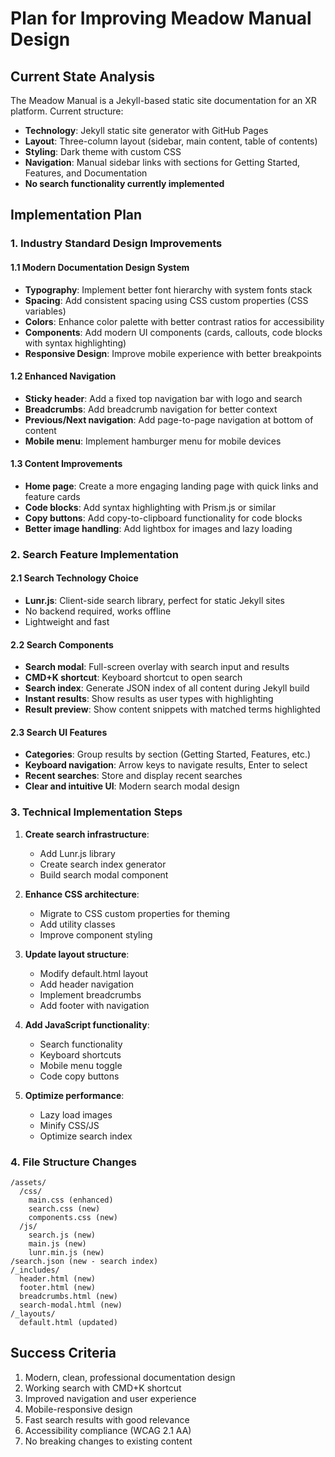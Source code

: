 # Plan for Improving Meadow Manual Design

## Current State Analysis

The Meadow Manual is a Jekyll-based static site documentation for an XR platform. Current structure:
- **Technology**: Jekyll static site generator with GitHub Pages
- **Layout**: Three-column layout (sidebar, main content, table of contents)
- **Styling**: Dark theme with custom CSS
- **Navigation**: Manual sidebar links with sections for Getting Started, Features, and Documentation
- **No search functionality currently implemented**

## Implementation Plan

### 1. Industry Standard Design Improvements

#### 1.1 Modern Documentation Design System
- **Typography**: Implement better font hierarchy with system fonts stack
- **Spacing**: Add consistent spacing using CSS custom properties (CSS variables)
- **Colors**: Enhance color palette with better contrast ratios for accessibility
- **Components**: Add modern UI components (cards, callouts, code blocks with syntax highlighting)
- **Responsive Design**: Improve mobile experience with better breakpoints

#### 1.2 Enhanced Navigation
- **Sticky header**: Add a fixed top navigation bar with logo and search
- **Breadcrumbs**: Add breadcrumb navigation for better context
- **Previous/Next navigation**: Add page-to-page navigation at bottom of content
- **Mobile menu**: Implement hamburger menu for mobile devices

#### 1.3 Content Improvements
- **Home page**: Create a more engaging landing page with quick links and feature cards
- **Code blocks**: Add syntax highlighting with Prism.js or similar
- **Copy buttons**: Add copy-to-clipboard functionality for code blocks
- **Better image handling**: Add lightbox for images and lazy loading

### 2. Search Feature Implementation

#### 2.1 Search Technology Choice
- **Lunr.js**: Client-side search library, perfect for static Jekyll sites
- No backend required, works offline
- Lightweight and fast

#### 2.2 Search Components
- **Search modal**: Full-screen overlay with search input and results
- **CMD+K shortcut**: Keyboard shortcut to open search
- **Search index**: Generate JSON index of all content during Jekyll build
- **Instant results**: Show results as user types with highlighting
- **Result preview**: Show content snippets with matched terms highlighted

#### 2.3 Search UI Features
- **Categories**: Group results by section (Getting Started, Features, etc.)
- **Keyboard navigation**: Arrow keys to navigate results, Enter to select
- **Recent searches**: Store and display recent searches
- **Clear and intuitive UI**: Modern search modal design

### 3. Technical Implementation Steps

1. **Create search infrastructure**:
   - Add Lunr.js library
   - Create search index generator
   - Build search modal component

2. **Enhance CSS architecture**:
   - Migrate to CSS custom properties for theming
   - Add utility classes
   - Improve component styling

3. **Update layout structure**:
   - Modify default.html layout
   - Add header navigation
   - Implement breadcrumbs
   - Add footer with navigation

4. **Add JavaScript functionality**:
   - Search functionality
   - Keyboard shortcuts
   - Mobile menu toggle
   - Code copy buttons

5. **Optimize performance**:
   - Lazy load images
   - Minify CSS/JS
   - Optimize search index

### 4. File Structure Changes

```
/assets/
  /css/
    main.css (enhanced)
    search.css (new)
    components.css (new)
  /js/
    search.js (new)
    main.js (new)
    lunr.min.js (new)
/search.json (new - search index)
/_includes/
  header.html (new)
  footer.html (new)
  breadcrumbs.html (new)
  search-modal.html (new)
/_layouts/
  default.html (updated)
```

## Success Criteria

1. Modern, clean, professional documentation design
2. Working search with CMD+K shortcut
3. Improved navigation and user experience
4. Mobile-responsive design
5. Fast search results with good relevance
6. Accessibility compliance (WCAG 2.1 AA)
7. No breaking changes to existing content